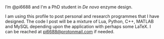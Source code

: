 I’m @pi6688 and I'm a PhD student in _De novo_ enzyme design.

I am using this profile to post personal and research programmes that I have designed.
The code I post will be a mixture of Lua, Python, C++, MATLAB and MySQL depending upon the application with perhaps some LaTeX.
I can be reached at pi6688@protonmail.com if needed.

<!---
pi6688/pi6688 is a ✨ special ✨ repository because its `README.md` (this file) appears on your GitHub profile.
You can click the Preview link to take a look at your changes.
--->
